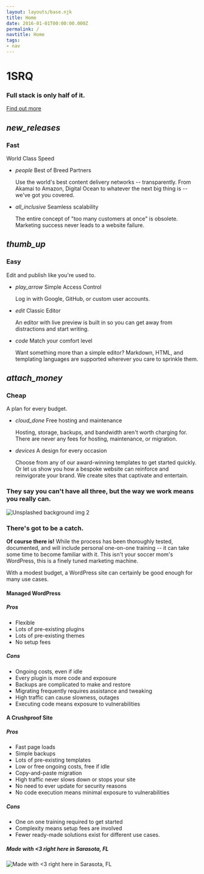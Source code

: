 ```yaml
---
layout: layouts/base.njk
title: Home
date: 2016-01-01T00:00:00.000Z
permalink: /
navtitle: Home
tags:
- nav
---
```


<div id="index-banner" class="header-container" data-property="{
videoURL:'https://www.youtube.com/watch?v=CWPdmlLt1qI',
containment:'self',
autoPlay:true,
showControls:false,
mute:true,
startAt:120,
loop:true,
opacity:1,
quality:'highres',
stopMovieOnBlur:false}">
<div class="section">
<div class="container">
<h1 class="header center">1SRQ</h1>
<div class="row center">
  <h3 class="header col s12 light">Full stack is only half of it.</h3>
</div>
<div class="row center">
  <a href="/contact/index.html" id="download-button"
    class="btn-large waves-effect waves-light teal lighten-1">Find out more</a>
</div>
</div>
</div>
</div>


<div class="container">
<div class="section">
<div class="row">
<div class="col s12 m4">
<div class="icon-block">
  <h2 class="center teal-text"><i class="material-icons">new_releases</i></h2>
  <h3 class="center">Fast</h3>

  <p class="flow-text">World Class Speed</p>

  <ul class="collection">
    <li class="collection-item avatar">
      <i class="material-icons circle">people</i>
      <span class="title">Best of Breed Partners</span>
      <p>Use the world's best content delivery networks -- transparently. From Akamai to Amazon, Digital Ocean
        to whatever the next big thing is -- we've got you covered.
      </p>
    </li>
    <li class="collection-item avatar">
      <i class="material-icons circle teal">all_inclusive</i>
      <span class="title">Seamless scalability</span>
      <p>The entire concept of "too many customers at once" is obsolete. Marketing success never leads to a
        website failure.
      </p>
    </li>
  </ul>
</div>
</div>

<div class="col s12 m4">
<div class="icon-block">
  <h2 class="center teal-text"><i class="material-icons">thumb_up</i></h2>
  <h3 class="center">Easy</h3>

  <p class="flow-text">Edit and publish like you're used to.</p>

  <ul class="collection">
    <li class="collection-item avatar">
      <i class="material-icons circle red">play_arrow</i>
      <span class="title">Simple Access Control</span>
      <p>Log in with Google, GitHub, or custom user accounts.
      </p>
    </li>
    <li class="collection-item avatar">
      <i class="material-icons circle">edit</i>
      <span class="title">Classic Editor</span>
      <p>An editor with live preview is built in so you can get away from distractions and start writing.
      </p>
    </li>
    <li class="collection-item avatar">
      <i class="material-icons circle teal">code</i>
      <span class="title">Match your comfort level</span>
      <p>Want something more than a simple editor? Markdown, HTML, and templating languages are supported wherever you care to sprinkle them.
      </p>
    </li>
  </ul>

</div>
</div>

<div class="col s12 m4">
<div class="icon-block">
  <h2 class="center teal-text"><i class="material-icons">attach_money</i></h2>
  <h3 class="center">Cheap</h3>

  <p class="flow-text">A plan for every budget.</p>

  <ul class="collection">
    <li class="collection-item avatar">
      <i class="material-icons circle teal">cloud_done</i>
      <span class="title">Free hosting and maintenance</span>
      <p>Hosting, storage, backups, and bandwidth aren't worth charging for. There are never any fees for hosting, maintenance, or migration.
      </p>
    </li>
    <li class="collection-item avatar">
      <i class="material-icons circle">devices</i>
      <span class="title">A design for every occasion</span>
      <p>Choose from any of our award-winning templates to get started quickly. Or let us show you how a bespoke website  can reinforce and reinvigorate your brand. We create sites that captivate and entertain.
      </p>
    </li>
  </ul>
</div>
</div>
</div>
</div>
</div>


<div class="parallax-container valign-wrapper">
<div class="section no-pad-bot">
<div class="container">
<div class="row center">
  <h3 class="header col s12 bold">They say you can't have all three, but the way we work means you really can.</h3>
</div>
</div>
</div>
<div class="parallax"><img src="img/turbo_dans_jeep_1920x1280.jpg" alt="Unsplashed background img 2"></div>
</div>

<div class="container">
<div class="section">

<div class="row">
<div class="col s12 center">

  <h3>There's got to be a catch.</h3>

  **Of course there is!** While the process has been thoroughly tested, documented, and will include personal one-on-one training -- it can take some time to become familiar with it. This isn't your soccer mom's WordPress, this is a finely tuned marketing machine.

  With a modest budget, a WordPress site can certainly be good enough for many use cases.

</div>

####  Managed WordPress

<div class="col s6">

##### Pros
* Flexible
* Lots of pre-existing plugins
* Lots of pre-existing themes
* No setup fees

</div>

<div class="col s6">

##### Cons
* Ongoing costs, even if idle
* Every plugin is more code and exposure
* Backups are complicated to make and restore
* Migrating frequently requires assistance and tweaking
* High traffic can cause slowness, outages
* Executing code means exposure to vulnerabilities

</div>

#### A Crushproof Site

<div class="col s6">

##### Pros
* Fast page loads
* Simple backups
* Lots of pre-existing templates
* Low or free ongoing costs, free if idle
* Copy-and-paste migration
* High traffic never slows down or stops your site
* No need to ever update for security reasons
* No code execution means minimal exposure to vulnerabilities

</div>

<div class="col s6">

##### Cons
* One on one training required to get started
* Complexity means setup fees are involved
* Fewer ready-made solutions exist for different use cases.

</div>


</div>
</div>

</div>
</div>


<div class="parallax-container valign-wrapper">
<div class="section no-pad-bot">
<div class="container">
<div class="row center">
  <h5 class="header col s12 light">Made with &lt;3 right here in Sarasota, FL</h5>
</div>
</div>
</div>
<div class="parallax"><img src="img/unity_1920x1280.jpg" alt="Made with <3 right here in Sarasota, FL"></div>
</div>